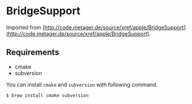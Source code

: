 # BridgeSupport

Imported from [http://code.metager.de/source/xref/apple/BridgeSupport](http://code.metager.de/source/xref/apple/BridgeSupport).

## Requirements

- cmake
- subversion

You can install `cmake` and `subversion` with following command.

```
$ brew install cmake subversion
```